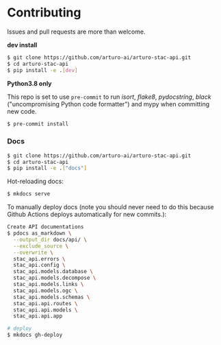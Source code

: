 # Contributing

Issues and pull requests are more than welcome.

**dev install**

```bash
$ git clone https://github.com/arturo-ai/arturo-stac-api.git
$ cd arturo-stac-api
$ pip install -e .[dev]
```

**Python3.8 only**

This repo is set to use `pre-commit` to run *isort*, *flake8*, *pydocstring*, *black* ("uncompromising Python code formatter") and mypy when committing new code.

```bash
$ pre-commit install
```

### Docs

```bash
$ git clone https://github.com/arturo-ai/arturo-stac-api.git
$ cd arturo-stac-api
$ pip install -e .["docs"]
```

Hot-reloading docs:

```bash
$ mkdocs serve
```

To manually deploy docs (note you should never need to do this because Github
Actions deploys automatically for new commits.):

```bash
Create API documentations
$ pdocs as_markdown \
  --output_dir docs/api/ \
  --exclude_source \
  --overwrite \
  stac_api.errors \
  stac_api.config \
  stac_api.models.database \
  stac_api.models.decompose \
  stac_api.models.links \
  stac_api.models.ogc \
  stac_api.models.schemas \
  stac_api.api.routes \
  stac_api.api.models \
  stac_api.api.app

# deploy
$ mkdocs gh-deploy
```
